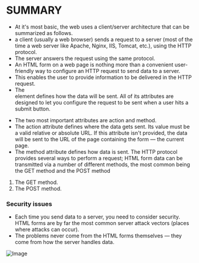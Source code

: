 # SUMMARY #

- At it's most basic, the web uses a client/server architecture that can be summarized as follows. 
- a client (usually a web browser) sends a request to a server (most of the time a web server like Apache, Nginx, IIS, Tomcat, etc.), using the HTTP protocol. 
- The server answers the request using the same protocol.
- An HTML form on a web page is nothing more than a convenient user-friendly way to configure an HTTP request to send data to a server.
- This enables the user to provide information to be delivered in the HTTP request.
- The <form> element defines how the data will be sent. All of its attributes are designed to let you configure the request to be sent when a user hits a submit button. 
- The two most important attributes are action and method.
- The action attribute defines where the data gets sent. Its value must be a valid relative or absolute URL. If this attribute isn't provided, the data will be sent to the URL of the page containing the form — the current page.
- The method attribute defines how data is sent. The HTTP protocol provides several ways to perform a request; HTML form data can be transmitted via a number of different methods, the most common being the GET method and the POST method
1. The GET method.
1. The POST method.

### Security issues ###
- Each time you send data to a server, you need to consider security. HTML forms are by far the most common server attack vectors (places where attacks can occur). 
- The problems never come from the HTML forms themselves — they come from how the server handles data.

![Image](https://apachebooster.com/blog/wp-content/uploads/2017/06/http-request1.jpg)

